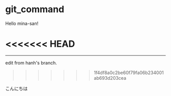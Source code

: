 # git_command
Hello mina-san!

<<<<<<< HEAD
=======
----
edit from hanh's branch.
>>>>>>> 1f4df8a0c2be60f79fa06b234001ab693d203cea

こんにちは
